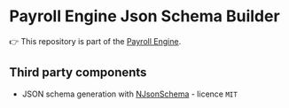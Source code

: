 # Payroll Engine Json Schema Builder
👉 This repository is part of the [Payroll Engine](https://github.com/Payroll-Engine/PayrollEngine/wiki).

## Third party components
- JSON schema generation with [NJsonSchema](https://github.com/RicoSuter/NJsonSchema/) - licence `MIT`
